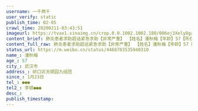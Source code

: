 ```yaml
---
username: 一千两千
user_verify: static
publish_time: 02-05
crawl_time: 20200211-03:43:51
imageurl: https://tvax1.sinaimg.cn/crop.0.0.1002.1002.180/006ej3Xely8gaf5zpm85tj30ru0ruab3.jpg?KID=imgbed,tva&Expires=1581374125&ssig=ZOKkiKp%2Bx3,http://n.sinaimg.cn/photo/5213b46e/20181127/timeline_card_small_super_default.png,https://wx2.sinaimg.cn/orj360/006ej3Xely1gblsmdyx35j30qs1blacj.jpg,https://wx4.sinaimg.cn/orj360/006ej3Xely1gblsmetpwzj30qo0zk403.jpg,https://wx2.sinaimg.cn/orj360/006ej3Xely1gblsmfwez6j30qo0mejyh.jpg,https://wx2.sinaimg.cn/orj360/006ej3Xely1gblsmgbfraj30u0140wgo.jpg
content_brief: 肺炎患者求助超话紧急求助【非常严重】 【姓名】潘秋梅【年龄】57【所在城市】武汉市【所在小区、社区】硚口区天顺园九组团【患病时间】1月23日【联系方式】●●●【其他紧急联系人】李顺●●● 【病情描述] 我母亲，1月23日发病，咳嗽白痰，发冷，乏力。起初以为是支气管炎， ...全文
content_full_raw: 肺炎患者求助超话紧急求助【非常严重】 【姓名】潘秋梅【年龄】57【所在城市】武汉市【所在小区、社区】硚口区天顺园九组团【患病时间】1月23日【联系方式】●●●【其他紧急联系人】李顺●●● 【病情描述] 我母亲，1月23日发病，咳嗽白痰，发冷，乏力。起初以为是支气管炎， ...全文
status_url: https://m.weibo.cn/status/4468703535940310
name_: 潘秋梅
age_: 57
city_: 武汉市
address_: 硚口区天顺园九组团
since_: 1月23日
tel_: ●●●
tel2_: 李顺●●●
desc_: 
publish_timestamp: 
---
```


